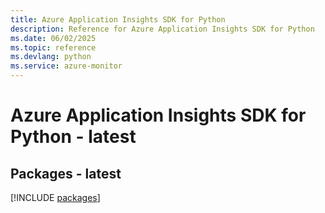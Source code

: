 ```yaml
---
title: Azure Application Insights SDK for Python
description: Reference for Azure Application Insights SDK for Python
ms.date: 06/02/2025
ms.topic: reference
ms.devlang: python
ms.service: azure-monitor
---
```

# Azure Application Insights SDK for Python - latest
## Packages - latest
[!INCLUDE [packages](application-insights-index.md)]